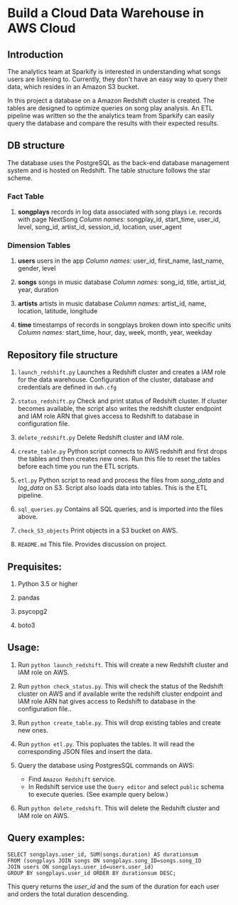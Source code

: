 # Build a Cloud Data Warehouse in AWS Cloud


## Introduction

The analytics team at Sparkify is interested in understanding what songs users are listening to. Currently, they don't have an easy way to query their data, which resides in an Amazon S3 bucket.

In this project a database on a Amazon Redshift cluster is created. The tables are designed to optimize queries on song play analysis. An ETL pipeline was written so the the analytics team from Sparkify can easily query the database and compare the results with their expected results.


## DB structure

The database uses the PostgreSQL as the back-end database management system and is hosted on Redshift. The table structure follows the star scheme.

### Fact Table

1. **songplays**
    records in log data associated with song plays i.e. records with page NextSong
    *Column names:* songplay_id, start_time, user_id, level, song_id, artist_id, session_id, location, user_agent

### Dimension Tables

1. **users**
    users in the app
    *Column names:* user_id, first_name, last_name, gender, level
    
2. **songs**
    songs in music database
    *Column names:* song_id, title, artist_id, year, duration
    
3. **artists**
    artists in music database
    *Column names:* artist_id, name, location, latitude, longitude
   
4. **time**
    timestamps of records in songplays broken down into specific units
    *Column names:* start_time, hour, day, week, month, year, weekday


## Repository file structure


1. `launch_redshift.py`
    Launches a Redshift cluster and creates a IAM role for the data warehouse. Configuration of the cluster, database and credentials are defined in `dwh.cfg` 

2. `status_redshift.py`
    Check and print status of Redshift cluster. If cluster becomes available, the script also writes the redshift cluster endpoint and IAM role ARN that gives access to Redshift to database in configuration file.

2. `delete_redshift.py`
    Delete Redshift cluster and IAM role.
    
2. `create_table.py`
    Python script connects to AWS redshift and first drops the tables and then creates new ones. Run this file to reset the tables before each time you run the ETL scripts. 
    
4. `etl.py` 
    Python script to read and process the files from *song_data* and *log_data* on S3. Script also loads data into tables. This is the ETL pipeline.

5. `sql_queries.py` 
    Contains all SQL queries, and is imported into the files above.

6. `check_S3_objects` 
    Print objects in a S3 bucket on AWS.

7. `README.md`
    This file. Provides discussion on project. 
    

## Prequisites:

1. Python 3.5 or higher

2. pandas 

3. psycopg2

4. boto3



## Usage:

1. Run `python launch_redshift`. This will create a new Redshift cluster and IAM role on AWS.

2. Run `python check_status.py`. This will check the status of the Redshift cluster on AWS and if available write the redshift cluster endpoint and IAM role ARN hat gives access to Redshift to database in the configuration file..

3. Run `python create_table.py`. This will drop existing tables and create new ones.

4. Run `python etl.py`. This popluates the tables. It will read the corresponding JSON files and insert the data.

5. Query the database using PostgresSQL commands on AWS: 
	- Find `Amazon Redshift` service. 
	- In Redshift service use the `Query editor` and select `public` schema to execute queries. (See example query below.)

6. Run `python delete_redshift`. This will delete the Redshift cluster and IAM role on AWS.

## Query examples:

```
SELECT songplays.user_id, SUM(songs.duration) AS durationsum
FROM (songplays JOIN songs ON songplays.song_ID=songs.song_ID 
JOIN users ON songplays.user_id=users.user_id) 
GROUP BY songplays.user_id ORDER BY durationsum DESC;
```

This query returns the *user_id* and the sum of the duration for each user and orders the total duration descending.
